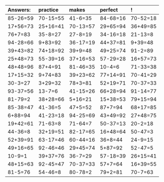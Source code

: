 | Answers: | practice | makes | perfect | ! |
| :--- | :--- | :--- | :--- | :--- |
| 85-26=59 | 70-15=55 | 41-6=35 | 84-68=16 | 70-52=18 | 
| 17+56=73 | 25+16=41 | 70-13=57 | 29+65=94 | 36+49=85 | 
| 76+7=83 | 35-8=27 | 27-8=19 | 34-16=18 | 21-13=8 | 
| 94-28=66 | 9+83=92 | 36-17=19 | 44+37=81 | 9+39=48 | 
| 39+43=82 | 74+18=92 | 39+9=48 | 49+25=74 | 91-2=89 | 
| 25+48=73 | 55-39=16 | 37+16=53 | 57-29=28 | 16+57=73 | 
| 48+48=96 | 87+4=91 | 81-46=35 | 10-4=6 | 71-33=38 | 
| 17+15=32 | 9+74=83 | 39+23=62 | 77+14=91 | 70-41=29 | 
| 30-3=27 | 3+29=32 | 78+3=81 | 52+19=71 | 70-37=33 | 
| 93-37=56 | 13-7=6 | 41-15=26 | 66+28=94 | 91-14=77 | 
| 81-79=2 | 38+28=66 | 5+16=21 | 15+38=53 | 79+15=94 | 
| 85-38=47 | 41-36=5 | 47+5=52 | 87+7=94 | 68+17=85 | 
| 6+88=94 | 41-23=18 | 94-25=69 | 43+49=92 | 27+48=75 | 
| 19+42=61 | 71-63=8 | 71-64=7 | 50-37=13 | 20-2=18 | 
| 44-36=8 | 32+19=51 | 82-17=65 | 16+48=64 | 50-47=3 | 
| 52+39=91 | 63-17=46 | 60-44=16 | 36+8=44 | 24-9=15 | 
| 49+16=65 | 92-46=46 | 29+45=74 | 5+87=92 | 52-47=5 | 
| 10-9=1 | 39+37=76 | 36-7=29 | 57-18=39 | 26+15=41 | 
| 48+15=63 | 92-45=47 | 70-37=33 | 57+7=64 | 16+39=55 | 
| 81-5=76 | 54-46=8 | 80-78=2 | 79+2=81 | 70-7=63 | 
